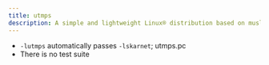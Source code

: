 ```yaml
---
title: utmps
description: A simple and lightweight Linux® distribution based on musl libc and toybox
---
```


- `-lutmps` automatically passes `-lskarnet`; utmps.pc
- There is no test suite
